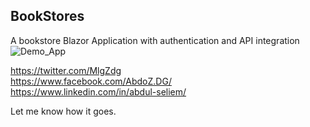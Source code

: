 ## BookStores
A bookstore Blazor Application with authentication and API integration
![Demo_App](https://github.com/CuriousDrive/BookStores/blob/master/Documents/Intro.gif)

https://twitter.com/MlgZdg <br />
https://www.facebook.com/AbdoZ.DG/ <br />
https://www.linkedin.com/in/abdul-seliem/ <br />

Let me know how it goes. 
